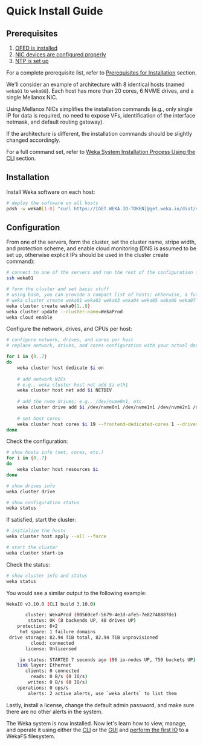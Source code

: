 # Quick Install Guide

## Prerequisites

1. [OFED is installed](../install/bare-metal/setting-up-the-hosts/#mellanox-ofed-installation)
2. [NIC devices are configured properly](../install/bare-metal/setting-up-the-hosts/#network-configuration)
3. [NTP is set up](../install/bare-metal/setting-up-the-hosts/#clock-synchronization)

For a complete prerequisite list, refer to [Prerequisites for Installation](../install/prerequisites-for-installation-of-weka-dedicated-hosts.md) section. 

We'll consider an example of architecture with 8 identical hosts (named `weka01` to `weka08`). Each host has more than 20 cores, 6 NVME drives, and a single Mellanox NIC. 

Using Mellanox NICs simplifies the installation commands (e.g., only single IP for data is required, no need to expose VFs, identification of the interface netmask, and default routing gateway). 

If the architecture is different, the installation commands should be slightly changed accordingly.

For a full command set, refer to [Weka System Installation Process Using the CLI](../install/bare-metal/using-cli.md) section.

## Installation

Install Weka software on each host:

```bash
# deploy the software on all hosts
pdsh -w weka0[1-8] "curl https://[GET.WEKA.IO-TOKEN]@get.weka.io/dist/v1/install/3.8.0/3.8.0 | sudo sh"

```

## Configuration

From one of the servers, form the cluster, set the cluster name, stripe width, and protection scheme, and enable cloud monitoring (DNS is assumed to be set up, otherwise explicit IPs should be used in the cluster create command):

```bash
# connect to one of the servers and run the rest of the configuration from there
ssh weka01

# form the cluster and set basic stuff
# using bash, you can provide a compact list of hosts; otherwise, a full list of all hosts should be supplied
# weka cluster create weka01 weka02 weka03 weka04 weka05 weka06 weka07 weka08
weka cluster create weka0{1..8}
weka cluster update --cluster-name=WekaProd
weka cloud enable

```

Configure the network, drives, and CPUs per host:

```bash
# configure network, drives, and cores per host
# replace network, drives, and cores configuration with your actual data

for i in {0..7}
do
    weka cluster host dedicate $i on
    
    # add network NICs
    # e.g., weka cluster host net add $i eth1
    weka cluster host net add $i NETDEV
    
    # add the nvme drives; e.g., /dev/nvme0n1, etc.
    weka cluster drive add $i /dev/nvme0n1 /dev/nvme1n1 /dev/nvme2n1 /dev/nvme3n1 /dev/nvme4n1 /dev/nvme5n1
    
    # set host cores
    weka cluster host cores $i 19 --frontend-dedicated-cores 1 --drives-dedicated-cores 6
done

```

Check the  configuration:

```bash
# show hosts info (net, cores, etc.)
for i in {0..7}
do
    weka cluster host resources $i
done

# show drives info
weka cluster drive

# show configuration status
weka status

```

If satisfied, start the cluster:

```bash
# initialize the hosts
weka cluster host apply --all --force

# start the cluster
weka cluster start-io

```

Check the status:

```bash
# show cluster info and status
weka status

```

You would see a similar output to the following example:

```bash
WekaIO v3.10.0 (CLI build 3.10.0)

       cluster: WekaProd (00569cef-5679-4e1d-afe5-7e82748887de)
        status: OK (8 backends UP, 48 drives UP)
    protection: 6+2
     hot spare: 1 failure domains
 drive storage: 82.94 TiB total, 82.94 TiB unprovisioned
         cloud: connected
       license: Unlicensed

     io status: STARTED 7 seconds ago (96 io-nodes UP, 750 buckets UP)
    link layer: Ethernet
       clients: 0 connected
         reads: 0 B/s (0 IO/s)
        writes: 0 B/s (0 IO/s)
    operations: 0 ops/s
        alerts: 2 active alerts, use `weka alerts` to list them

```

Lastly, install a license, change the default admin password, and make sure there are no other alerts in the system.

The Weka system is now installed. Now let's learn how to view, manage, and operate it using either the [CLI](managing-wekaio-system.md#cli) or the [GUI](managing-wekaio-system.md#gui) and [perform the first IO](performing-the-first-io.md) to a WekaFS filesystem.
